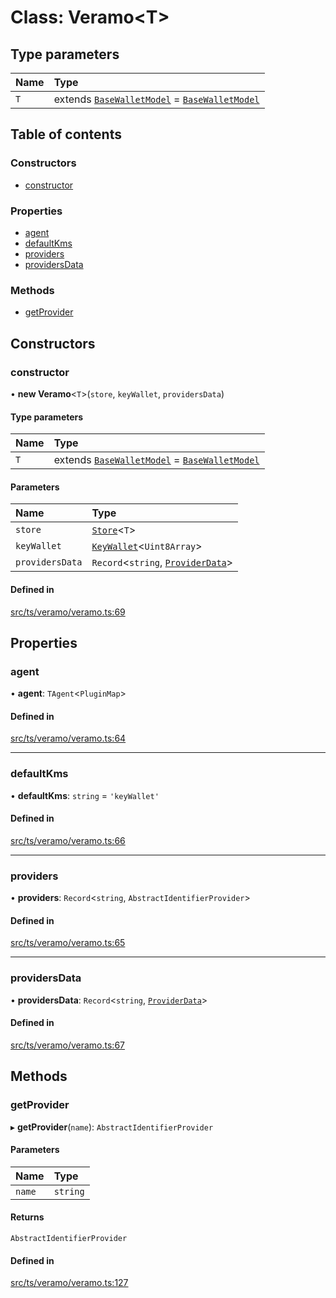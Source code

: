 # Class: Veramo<T\>

## Type parameters

| Name | Type |
| :------ | :------ |
| `T` | extends [`BaseWalletModel`](../interfaces/BaseWalletModel.md) = [`BaseWalletModel`](../interfaces/BaseWalletModel.md) |

## Table of contents

### Constructors

- [constructor](Veramo.md#constructor)

### Properties

- [agent](Veramo.md#agent)
- [defaultKms](Veramo.md#defaultkms)
- [providers](Veramo.md#providers)
- [providersData](Veramo.md#providersdata)

### Methods

- [getProvider](Veramo.md#getprovider)

## Constructors

### constructor

• **new Veramo**<`T`\>(`store`, `keyWallet`, `providersData`)

#### Type parameters

| Name | Type |
| :------ | :------ |
| `T` | extends [`BaseWalletModel`](../interfaces/BaseWalletModel.md) = [`BaseWalletModel`](../interfaces/BaseWalletModel.md) |

#### Parameters

| Name | Type |
| :------ | :------ |
| `store` | [`Store`](../interfaces/Store.md)<`T`\> |
| `keyWallet` | [`KeyWallet`](../interfaces/KeyWallet.md)<`Uint8Array`\> |
| `providersData` | `Record`<`string`, [`ProviderData`](../interfaces/ProviderData.md)\> |

#### Defined in

[src/ts/veramo/veramo.ts:69](https://gitlab.com/i3-market/code/wp3/t3.2/i3m-wallet-monorepo/-/blob/1f1f2a1/packages/base-wallet/src/ts/veramo/veramo.ts#L69)

## Properties

### agent

• **agent**: `TAgent`<`PluginMap`\>

#### Defined in

[src/ts/veramo/veramo.ts:64](https://gitlab.com/i3-market/code/wp3/t3.2/i3m-wallet-monorepo/-/blob/1f1f2a1/packages/base-wallet/src/ts/veramo/veramo.ts#L64)

___

### defaultKms

• **defaultKms**: `string` = `'keyWallet'`

#### Defined in

[src/ts/veramo/veramo.ts:66](https://gitlab.com/i3-market/code/wp3/t3.2/i3m-wallet-monorepo/-/blob/1f1f2a1/packages/base-wallet/src/ts/veramo/veramo.ts#L66)

___

### providers

• **providers**: `Record`<`string`, `AbstractIdentifierProvider`\>

#### Defined in

[src/ts/veramo/veramo.ts:65](https://gitlab.com/i3-market/code/wp3/t3.2/i3m-wallet-monorepo/-/blob/1f1f2a1/packages/base-wallet/src/ts/veramo/veramo.ts#L65)

___

### providersData

• **providersData**: `Record`<`string`, [`ProviderData`](../interfaces/ProviderData.md)\>

#### Defined in

[src/ts/veramo/veramo.ts:67](https://gitlab.com/i3-market/code/wp3/t3.2/i3m-wallet-monorepo/-/blob/1f1f2a1/packages/base-wallet/src/ts/veramo/veramo.ts#L67)

## Methods

### getProvider

▸ **getProvider**(`name`): `AbstractIdentifierProvider`

#### Parameters

| Name | Type |
| :------ | :------ |
| `name` | `string` |

#### Returns

`AbstractIdentifierProvider`

#### Defined in

[src/ts/veramo/veramo.ts:127](https://gitlab.com/i3-market/code/wp3/t3.2/i3m-wallet-monorepo/-/blob/1f1f2a1/packages/base-wallet/src/ts/veramo/veramo.ts#L127)
